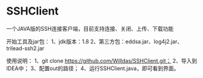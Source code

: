 # SSHClient
一个JAVA版的SSH连接客户端，目前支持连接、关闭、上传、下载功能

开始工具及jar包：
1、jdk版本：1.8
2、第三方包：eddsa.jar、log4j2.jar、trilead-ssh2.jar

使用说明：
1、git clone https://github.com/Willdas/SSHClient.git；
2、导入到IDEA中；
3、配置out的路径；
4、运行SSHClient.java，即可看到界面。

